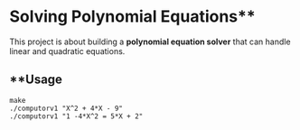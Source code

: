 # Solving Polynomial Equations**

This project is about building a **polynomial equation solver** that can handle linear and quadratic equations.

## **Usage
```
make
./computorv1 "X^2 + 4*X - 9"
./computorv1 "1 -4*X^2 = 5*X + 2"
```
